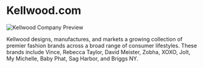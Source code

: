 Kellwood.com
============

![Kellwood Company Preview](https://raw.github.com/dkabistan/kellwood.com/master/images/kellwood-website-preview.png)

Kellwood designs, manufactures, and markets a growing collection of premier fashion brands across a broad range of consumer lifestyles. These brands include Vince, Rebecca Taylor, David Meister, Zobha, XOXO, Jolt, My Michelle, Baby Phat, Sag Harbor, and Briggs NY.